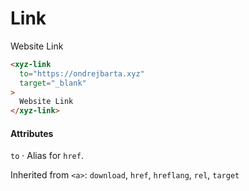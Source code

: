 # Link

<example-preview>
  <xyz-link to="https://ondrejbarta.xyz" target="_blank">Website Link</xyz-link>
</example-preview>

```html
<xyz-link
  to="https://ondrejbarta.xyz"
  target="_blank"
>
  Website Link
</xyz-link>
```

#### Attributes

`to` &middot; Alias for `href`.

Inherited from `<a>`: `download`, `href`, `hreflang`, `rel`, `target`
